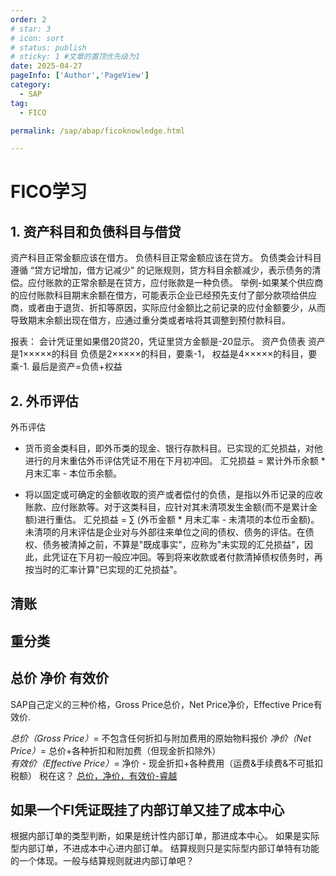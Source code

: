```yaml
---
order: 2
# star: 3
# icon: sort
# status: publish
# sticky: 1 #文章的置顶优先级为1
date: 2025-04-27
pageInfo: ['Author','PageView']
category:
  - SAP
tag:
  - FICO

permalink: /sap/abap/ficoknowledge.html

---
```



# FICO学习
<!-- :::tip
::: -->
<!-- 摘要截止标签 -->
<!-- more -->

## 1. 资产科目和负债科目与借贷
资产科目正常金额应该在借方。
负债科目正常金额应该在贷方。
负债类会计科目遵循 “贷方记增加，借方记减少” 的记账规则，贷方科目余额减少，表示债务的清偿。应付账款的正常余额是在贷方，应付账款是一种负债。
举例-如果某个供应商的应付账款科目期末余额在借方，可能表示企业已经预先支付了部分款项给供应商，或者由于退货、折扣等原因，实际应付金额比之前记录的应付金额要少，从而导致期末余额出现在借方，应通过重分类或者啥将其调整到预付款科目。

报表：
会计凭证里如果借20贷20，凭证里贷方金额是-20显示。
资产负债表 资产是1×××××的科目
负债是2×××××的科目，要乘-1，
权益是4×××××的科目，要乘-1.
最后是资产=负债+权益

## 2. 外币评估
外币评估
* 货币资金类科目，即外币类的现金、银行存款科目。已实现的汇兑损益，对他进行的月末重估外币评估凭证不用在下月初冲回。
汇兑损益 = 累计外币余额 * 月末汇率 - 本位币余额。

* 将以固定或可确定的金额收取的资产或者偿付的负债，是指以外币记录的应收账款、应付账款等。对于这类科目，应针对其未清项发生金额(而不是累计金额)进行重估。
汇兑损益 = ∑ (外币金额 * 月末汇率 - 未清项的本位币金额)。
未清项的月末评估是企业对与外部往来单位之间的债权、债务的评估。在债权、债务被清掉之前，不算是"既成事实"，应称为"未实现的汇兑损益"，因此，此凭证在下月初一般应冲回。等到将来收款或者付款清掉债权债务时，再按当时的汇率计算"已实现的汇兑损益"。
## 清账


## 重分类

## 总价 净价 有效价
SAP自己定义的三种价格，Gross Price总价，Net Price净价，Effective Price有效价.

*总价（Gross Price）*= 不包含任何折扣与附加费用的原始物料报价
*净价（Net Price）*= 总价+各种折扣和附加费（但现金折扣除外）
*有效价（Effective Price）*= 净价 - 现金折扣+各种费用（运费&手续费&不可抵扣税额）  税在这？
[总价，净价，有效价-睿越](https://blog.csdn.net/lychee7758521/article/details/81877145#:~:text=%E6%80%BB%E4%BB%B7%EF%BC%88Gross%20Price%EF%BC%89%20%3D%20%E4%B8%8D%E5%8C%85%E5%90%AB%E4%BB%BB%E4%BD%95%E6%8A%98%E6%89%A3%E4%B8%8E%E9%99%84%E5%8A%A0%E8%B4%B9%E7%94%A8%E7%9A%84%E5%8E%9F%E5%A7%8B%E7%89%A9%E6%96%99%E6%8A%A5%E4%BB%B7%20%E5%87%80%E4%BB%B7%EF%BC%88Net%20Price%EF%BC%89%20%3D%20%E6%80%BB%E4%BB%B7%2B%E5%90%84%E7%A7%8D%E6%8A%98%E6%89%A3%E5%92%8C%E9%99%84%E5%8A%A0%E8%B4%B9%EF%BC%88%E4%BD%86%E7%8E%B0%E9%87%91%E6%8A%98%E6%89%A3%E9%99%A4%E5%A4%96%EF%BC%89,Price%EF%BC%89%20%3D%20%E5%87%80%E4%BB%B7%20-%20%E7%8E%B0%E9%87%91%E6%8A%98%E6%89%A3%2B%E5%90%84%E7%A7%8D%E8%B4%B9%E7%94%A8%EF%BC%88%E8%BF%90%E8%B4%B9%26%E6%89%8B%E7%BB%AD%E8%B4%B9%26%E4%B8%8D%E5%8F%AF%E6%8A%B5%E6%89%A3%E7%A8%8E%E9%A2%9D%EF%BC%89%20%E5%87%BA%E8%87%AA%EF%BC%9A%20https%3A%2F%2Fblog.csdn.net%2Fkangliujie%2Farticle%2Fdetails%2F75048239%20%E6%96%87%E7%AB%A0%E6%B5%8F%E8%A7%88%E9%98%85%E8%AF%BB1.4k%E6%AC%A1%E3%80%82)

## 如果一个FI凭证既挂了内部订单又挂了成本中心
根据内部订单的类型判断，如果是统计性内部订单，那进成本中心。
如果是实际型内部订单，不进成本中心进内部订单。
结算规则只是实际型内部订单特有功能的一个体现。一般与结算规则就进内部订单吧？